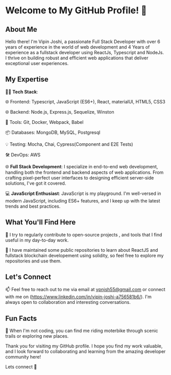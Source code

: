 # Welcome to My GitHub Profile! 👋

## About Me

Hello there! I'm Vipin Joshi, a passionate Full Stack Developer with over 6 years of experience in the world of web development and 4 Years of experience as a fullstack developer using ReactJs, Typescript and NodeJs. I thrive on building robust and efficient web applications that deliver exceptional user experiences.

## My Expertise

👨‍💻 **Tech Stack**:

🌐 Frontend: Typescript, JavaScript (ES6+), React, materialUI, HTML5, CSS3

🌐 Backend: Node.js, Express.js, Sequelize, Winston

🧰 Tools: Git, Docker, Webpack, Babel

📦 Databases: MongoDB, MySQL, Postgresql

💡 Testing: Mocha, Chai, Cypress(Component and E2E Tests)

🛠️ DevOps: AWS


🌐 **Full Stack Development**: I specialize in end-to-end web development, handling both the frontend and backend aspects of web applications. From crafting pixel-perfect user interfaces to designing efficient server-side solutions, I've got it covered.

💻 **JavaScript Enthusiast**: JavaScript is my playground. I'm well-versed in modern JavaScript, including ES6+ features, and I keep up with the latest trends and best practices.

## What You'll Find Here

🚀 I try to regularly contribute to open-source projects , and tools that I find useful in my day-to-day work.

🧰 I have maintained some public repositories to learn about ReactJS and fullstack blockchain developement using solidity, so feel free to explore my repositories and use them.

## Let's Connect

📫 Feel free to reach out to me via email at vpnjsh55@gmail.com or connect with me on (https://www.linkedin.com/in/vipin-joshi-a756581b6/). I'm always open to collaboration and interesting conversations.

## Fun Facts

🚴 When I'm not coding, you can find me riding moterbike through scenic trails or exploring new places.

Thank you for visiting my GitHub profile. I hope you find my work valuable, and I look forward to collaborating and learning from the amazing developer community here!

Lets connect 🚀
